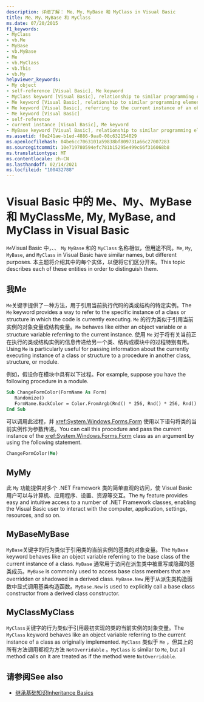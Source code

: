 ```yaml
---
description: 详细了解： Me、My、MyBase 和 MyClass in Visual Basic
title: Me、My、MyBase 和 MyClass
ms.date: 07/20/2015
f1_keywords:
- MyClass
- vb.Me
- MyBase
- vb.MyBase
- Me
- vb.MyClass
- vb.This
- vb.My
helpviewer_keywords:
- My object
- self-reference [Visual Basic], Me keyword
- MyClass keyword [Visual Basic], relationship to similar programming elements
- Me keyword [Visual Basic], relationship to similar programming elements
- Me keyword [Visual Basic], referring to the current instance of an object
- Me keyword [Visual Basic]
- self-reference
- current instance [Visual Basic], Me keyword
- MyBase keyword [Visual Basic], relationship to similar programming elements
ms.assetid: f8e241ae-b1ed-4886-9aa0-08c632154029
ms.openlocfilehash: 04be6cc7063101a59838bf809731a66c27007283
ms.sourcegitcommit: 10e719780594efc781b15295e499c66f316068b8
ms.translationtype: MT
ms.contentlocale: zh-CN
ms.lasthandoff: 02/14/2021
ms.locfileid: "100432788"
---
```

# <a name="me-my-mybase-and-myclass-in-visual-basic"></a><span data-ttu-id="b6b3c-103">Visual Basic 中的 Me、My、MyBase 和 MyClass</span><span class="sxs-lookup"><span data-stu-id="b6b3c-103">Me, My, MyBase, and MyClass in Visual Basic</span></span>

<span data-ttu-id="b6b3c-104">`Me`Visual Basic 中，、、 `My` `MyBase` 和的 `MyClass` 名称相似，但用途不同。</span><span class="sxs-lookup"><span data-stu-id="b6b3c-104">`Me`, `My`, `MyBase`, and `MyClass` in Visual Basic have similar names, but different purposes.</span></span> <span data-ttu-id="b6b3c-105">本主题将介绍其中的每个实体，以便将它们区分开来。</span><span class="sxs-lookup"><span data-stu-id="b6b3c-105">This topic describes each of these entities in order to distinguish them.</span></span>  
  
## <a name="me"></a><span data-ttu-id="b6b3c-106">我</span><span class="sxs-lookup"><span data-stu-id="b6b3c-106">Me</span></span>  

 <span data-ttu-id="b6b3c-107">`Me`关键字提供了一种方法，用于引用当前执行代码的类或结构的特定实例。</span><span class="sxs-lookup"><span data-stu-id="b6b3c-107">The `Me` keyword provides a way to refer to the specific instance of a class or structure in which the code is currently executing.</span></span> <span data-ttu-id="b6b3c-108">`Me` 的行为类似于引用当前实例的对象变量或结构变量。</span><span class="sxs-lookup"><span data-stu-id="b6b3c-108">`Me` behaves like either an object variable or a structure variable referring to the current instance.</span></span> <span data-ttu-id="b6b3c-109">使用 `Me` 对于将有关当前正在执行的类或结构实例的信息传递给另一个类、结构或模块中的过程特别有用。</span><span class="sxs-lookup"><span data-stu-id="b6b3c-109">Using `Me` is particularly useful for passing information about the currently executing instance of a class or structure to a procedure in another class, structure, or module.</span></span>  
  
 <span data-ttu-id="b6b3c-110">例如，假设你在模块中具有以下过程。</span><span class="sxs-lookup"><span data-stu-id="b6b3c-110">For example, suppose you have the following procedure in a module.</span></span>  
  
```vb  
Sub ChangeFormColor(FormName As Form)  
   Randomize()  
   FormName.BackColor = Color.FromArgb(Rnd() * 256, Rnd() * 256, Rnd() * 256)  
End Sub  
```  
  
 <span data-ttu-id="b6b3c-111">可以调用此过程，并 <xref:System.Windows.Forms.Form> 使用以下语句将类的当前实例作为参数传递。</span><span class="sxs-lookup"><span data-stu-id="b6b3c-111">You can call this procedure and pass the current instance of the <xref:System.Windows.Forms.Form> class as an argument by using the following statement.</span></span>  
  
```vb  
ChangeFormColor(Me)  
```  
  
## <a name="my"></a><span data-ttu-id="b6b3c-112">My</span><span class="sxs-lookup"><span data-stu-id="b6b3c-112">My</span></span>  

 <span data-ttu-id="b6b3c-113">此 `My` 功能提供对多个 .NET Framework 类的简单直观的访问，使 Visual Basic 用户可以与计算机、应用程序、设置、资源等交互。</span><span class="sxs-lookup"><span data-stu-id="b6b3c-113">The `My` feature provides easy and intuitive access to a number of .NET Framework classes, enabling the Visual Basic user to interact with the computer, application, settings, resources, and so on.</span></span>  
  
## <a name="mybase"></a><span data-ttu-id="b6b3c-114">MyBase</span><span class="sxs-lookup"><span data-stu-id="b6b3c-114">MyBase</span></span>  

 <span data-ttu-id="b6b3c-115">`MyBase`关键字的行为类似于引用类的当前实例的基类的对象变量。</span><span class="sxs-lookup"><span data-stu-id="b6b3c-115">The `MyBase` keyword behaves like an object variable referring to the base class of the current instance of a class.</span></span> <span data-ttu-id="b6b3c-116">`MyBase` 通常用于访问在派生类中被重写或隐藏的基类成员。</span><span class="sxs-lookup"><span data-stu-id="b6b3c-116">`MyBase` is commonly used to access base class members that are overridden or shadowed in a derived class.</span></span> <span data-ttu-id="b6b3c-117">`MyBase.New` 用于从派生类构造函数中显式调用基类构造函数。</span><span class="sxs-lookup"><span data-stu-id="b6b3c-117">`MyBase.New` is used to explicitly call a base class constructor from a derived class constructor.</span></span>  
  
## <a name="myclass"></a><span data-ttu-id="b6b3c-118">MyClass</span><span class="sxs-lookup"><span data-stu-id="b6b3c-118">MyClass</span></span>  

 <span data-ttu-id="b6b3c-119">`MyClass`关键字的行为类似于引用最初实现的类的当前实例的对象变量。</span><span class="sxs-lookup"><span data-stu-id="b6b3c-119">The `MyClass` keyword behaves like an object variable referring to the current instance of a class as originally implemented.</span></span> <span data-ttu-id="b6b3c-120">`MyClass` 类似于 `Me` ，但其上的所有方法调用都视为方法 `NotOverridable` 。</span><span class="sxs-lookup"><span data-stu-id="b6b3c-120">`MyClass` is similar to `Me`, but all method calls on it are treated as if the method were `NotOverridable`.</span></span>  
  
## <a name="see-also"></a><span data-ttu-id="b6b3c-121">请参阅</span><span class="sxs-lookup"><span data-stu-id="b6b3c-121">See also</span></span>

- [<span data-ttu-id="b6b3c-122">继承基础知识</span><span class="sxs-lookup"><span data-stu-id="b6b3c-122">Inheritance Basics</span></span>](../language-features/objects-and-classes/inheritance-basics.md)
